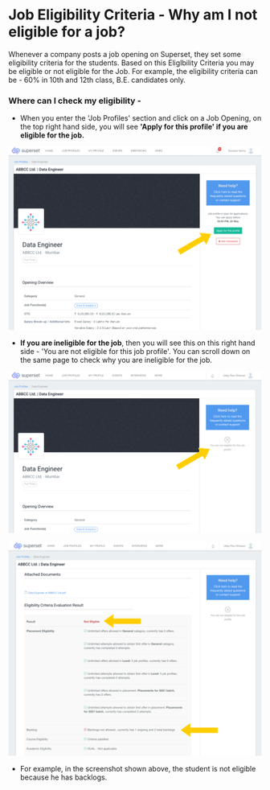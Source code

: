 # Job Eligibility Criteria - Why am I not eligible for a job?

Whenever a company posts a job opening on Superset, they set some eligibility criteria for the students. Based on this EligIbility Criteria you may be eligible or not eligible for the Job. For example, the eligibility criteria can be - 60% in 10th and 12th class, B.E. candidates only.

### Where can I check my eligibility - 

* When you enter the 'Job Profiles' section and click on a Job Opening, on the top right hand side, you will see **'Apply for this profile' if you are eligible for the job.**

![](../../.gitbook/assets/image%20%28209%29.png)

* **If you are ineligible for the job**, then you will see this on this right hand side - 'You are not eligible for this job profile'. You can scroll down on the same page to check why you are ineligible for the job.

![](../../.gitbook/assets/image%20%28167%29.png)

![](../../.gitbook/assets/image%20%28160%29.png)

* For example, in the screenshot shown above, the student is not eligible because he has backlogs.

